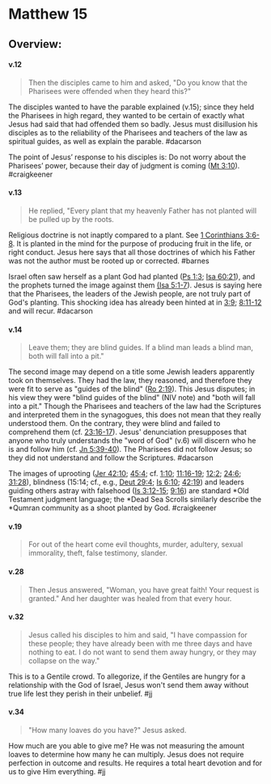 # Matthew 15

## Overview:


#### v.12
>Then the disciples came to him and asked, "Do you know that the Pharisees were offended when they heard this?"

The disciples wanted to have the parable explained (v.15); since they held the Pharisees in high regard, they wanted to be certain of exactly what Jesus had said that had offended them so badly. Jesus must disillusion his disciples as to the reliability of the Pharisees and teachers of the law as spiritual guides, as well as explain the parable.
#dacarson 

The point of Jesus’ response to his disciples is: Do not worry about the Pharisees’ power, because their day of judgment is coming ([Mt 3:10](Matthew3#v.10)).
#craigkeener 

#### v.13
>He replied, "Every plant that my heavenly Father has not planted will be pulled up by the roots.

Religious doctrine is not inaptly compared to a plant. See [1 Corinthians 3:6-8](1Cor3#v.6-7). It is planted in the mind for the purpose of producing fruit in the life, or right conduct. Jesus here says that all those doctrines of which his Father was not the author must be rooted up or corrected.
#barnes 

Israel often saw herself as a plant God had planted ([Ps 1:3](Psalm1#v.3); [Isa 60:21](Isaiah60#v.21)), and the prophets turned the image against them [(Isa 5:1-7](Isaiah5)). Jesus is saying here that the Pharisees, the leaders of the Jewish people, are not truly part of God's planting. This shocking idea has already been hinted at in [3:9](Matthew3#v.9); [8:11-12](Matthew8#v.11-12) and will recur.
#dacarson 

#### v.14
>Leave them; they are blind guides. If a blind man leads a blind man, both will fall into a pit."

The second image may depend on a title some Jewish leaders apparently took on themselves. They had the law, they reasoned, and therefore they were fit to serve as "guides of the blind" ([Ro 2:19](Romans2#v.19)). This Jesus disputes; in his view they were "blind guides of the blind" (NIV note) and "both will fall into a pit." Though the Pharisees and teachers of the law had the Scriptures and interpreted them in the synagogues, this does not mean that they really understood them. On the contrary, they were blind and failed to comprehend them (cf. [23:16-17](Matthew23#v.16-17)). Jesus' denunciation presupposes that anyone who truly understands the "word of God" (v.6) will discern who he is and follow him (cf. [Jn 5:39-40](John5#v.39-40)). The Pharisees did not follow Jesus; so they did not understand and follow the Scriptures.
#dacarson 

The images of uprooting ([Jer 42:10](Jeremiah42.md#v.10); [45:4](Jeremiah45#v.4); cf. [1:10](Jeremiah1#v.10); [11:16-19](Jeremiah11#v.16); [12:2](Jeremiah12#v.2); [24:6](Jeremiah24#v.6); [31:28](Jeremiah31#v.28)), blindness (15:14; cf., e.g., [Deut 29:4](Deut29#v.4); [Is 6:10](Isaiah6#v.10); [42:19](Isaiah42#v.19)) and leaders guiding others astray with falsehood ([Is 3:12-15](Isaiah3#v.12); [9:16](Isaiah9#v.16)) are standard \*Old Testament judgment language; the \*Dead Sea Scrolls similarly describe the \*Qumran community as a shoot planted by God.
#craigkeener 
 
#### v.19
>For out of the heart come evil thoughts, murder, adultery, sexual immorality, theft, false testimony, slander.

#### v.28
>Then Jesus answered, "Woman, you have great faith! Your request is granted." And her daughter was healed from that every hour.

#### v.32
>Jesus called his disciples to him and said, "I have compassion for these people; they have already been with me three days and have nothing to eat. I do not want to send them away hungry, or they may collapse on the way."

This is to a Gentile crowd. To allegorize, if the Gentiles are hungry for a relationship with the God of Israel, Jesus won't send them away without true life lest they perish in their unbelief.
#jj 

#### v.34
>"How many loaves do you have?" Jesus asked.

How much are you able to give me? He was not measuring the amount loaves to determine how many he can multiply. Jesus does not require perfection in outcome and results. He requires a total heart devotion and for us to give Him everything.
#jj 








